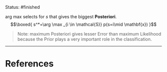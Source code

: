 Status: #finished 
 
 $\text {arg max}$ selects for $s$ that gives the biggest **Posteriori**. 
$$\boxed{
s^*=\arg \max _{i \in \mathcal{S}} p(s=i\mid \mathbf{x})
}$$

> Note: maximum Posteriori gives lesser Error than maximum Likelihood because the Prior plays a very important role in the classification. 






---
# References
